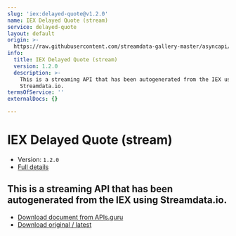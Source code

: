 ```yaml
---
slug: 'iex:delayed-quote@v1.2.0'
name: IEX Delayed Quote (stream)
service: delayed-quote
layout: default
origin: >-
  https://raw.githubusercontent.com/streamdata-gallery-master/asyncapi/master/_listings/iex/iex-delayed-quote-stream-async.md
info:
  title: IEX Delayed Quote (stream)
  version: 1.2.0
  description: >-
    This is a streaming API that has been autogenerated from the IEX using
    Streamdata.io.
termsOfService: ''
externalDocs: {}

---
```

# IEX Delayed Quote (stream)

* Version: `1.2.0`
* [Full details](../html/iex:delayed-quote@v1.2.0.html)




## This is a streaming API that has been autogenerated from the IEX using Streamdata.io.



* [Download document from APIs.guru](https://raw.githubusercontent.com/APIs-guru/asyncapi-directory/master/docs/APIs/iex%3Adelayed-quote%40v1.2.0.yaml)
* [Download original / latest](https://raw.githubusercontent.com/streamdata-gallery-master/asyncapi/master/_listings/iex/iex-delayed-quote-stream-async.md)

<script type="application/ld+json">
{
  "@context": "http://schema.org/",
  "@type": "WebAPI",
  "description": "This is a streaming API that has been autogenerated from the IEX using Streamdata.io.",
  "documentation": "",

  "name": "IEX Delayed Quote (stream)"
}
</script>
